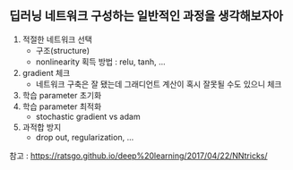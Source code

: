 ## 딥러닝 네트워크 구성하는  일반적인 과정을 생각해보자아
1. 적절한 네트워크 선택
	* 구조(structure)
	* nonlinearity 획득 방법 : relu, tanh, ...
2. gradient 체크
	* 네트워크 구축은 잘 됐는데 그래디언트 계산이 혹시 잘못될 수도 있으니 체크
3. 학습 parameter 초기화
4. 학습 parameter 최적화
	* stochastic gradient vs adam
5. 과적합 방지
	* drop out, regularization, ...

참고 : https://ratsgo.github.io/deep%20learning/2017/04/22/NNtricks/